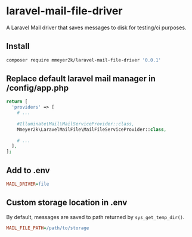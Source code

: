 # laravel-mail-file-driver
A Laravel Mail driver that saves messages to disk for testing/ci purposes.

## Install
```bash
composer require mmeyer2k/laravel-mail-file-driver '0.0.1'
```

## Replace default laravel mail manager in /config/app.php
```php
return [
  'providers' => [
    # ...
    
    #Illuminate\Mail\MailServiceProvider::class,
    Mmeyer2k\LaravelMailFile\MailFileServiceProvider::class,
    
    # ...
  ],
];
```

## Add to .env
```ini
MAIL_DRIVER=file
```

## Custom storage location in .env
By default, messages are saved to path returned by `sys_get_temp_dir()`.
```ini
MAIL_FILE_PATH=/path/to/storage
```

